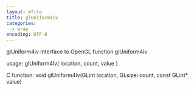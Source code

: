 ```yaml
---
layout: mfile
title: glUniform4iv
categories:
  - wrap
encoding: UTF-8
---
```


glUniform4iv  Interface to OpenGL function glUniform4iv

usage:  glUniform4iv( location, count, value )

C function:  void glUniform4iv(GLint location, GLsizei count, const GLint\* value)